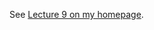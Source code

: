 See [Lecture 9 on my homepage](http://polaris.s.kanazawa-u.ac.jp/~npozar/class/intro-fortran-2016/lec09.html).
